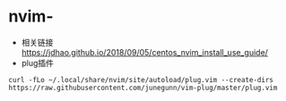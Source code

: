 # nvim-
 
- 相关链接
	https://jdhao.github.io/2018/09/05/centos_nvim_install_use_guide/
- plug插件 
```
curl -fLo ~/.local/share/nvim/site/autoload/plug.vim --create-dirs https://raw.githubusercontent.com/junegunn/vim-plug/master/plug.vim
```

